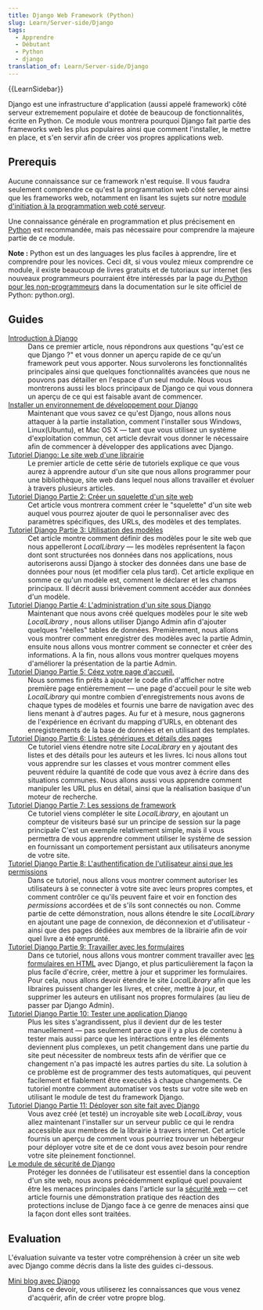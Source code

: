 ```yaml
---
title: Django Web Framework (Python)
slug: Learn/Server-side/Django
tags:
  - Apprendre
  - Débutant
  - Python
  - django
translation_of: Learn/Server-side/Django
---
```

<div>{{LearnSidebar}}</div>

<p>Django est une infrastructure d'application (aussi appelé framework) côté serveur extremement populaire et dotée de beaucoup de fonctionnalités, écrite en Python. Ce module vous montrera pourquoi Django fait partie des frameworks web les plus populaires ainsi que comment l'installer, le mettre en place, et s'en servir afin de créer vos propres applications web.</p>

<h2 id="Prerequis">Prerequis</h2>

<p>Aucune connaissance sur ce framework n'est requise. Il vous faudra seulement comprendre ce qu'est la programmation web côté serveur ainsi que les frameworks web, notamment en lisant les sujets sur notre <a href="/fr/docs/Learn/Server-side/First_steps">module d'initiation à la programmation web coté serveur</a>.</p>

<p>Une connaissance générale en programmation et plus précisement en <a href="/fr/docs/Glossaire/Python">Python</a> est recommandée, mais pas nécessaire pour comprendre la majeure partie de ce module.</p>

<div class="note">
<p><strong>Note :</strong> Python est un des languages les plus faciles à apprendre, lire et comprendre pour les novices. Ceci dit, si vous voulez mieux comprendre ce module, il existe beaucoup de livres gratuits et de tutoriaux sur internet (les nouveaux programmeurs pourraient être intéressés par la page du<a href="https://wiki.python.org/moin/BeginnersGuide/NonProgrammers"> Python pour les non-programmeurs</a> dans la documentation sur le site officiel de Python: python.org).</p>
</div>

<h2 id="Guides">Guides</h2>

<dl>
 <dt><a href="/fr/docs/Learn/Server-side/Django/Introduction">Introduction à Django</a></dt>
 <dd>Dans ce premier article, nous répondrons aux questions "qu'est ce que Django ?" et vous donner un aperçu rapide de ce qu'un framework peut vous apporter. Nous survolerons les fonctionnalités principales ainsi que quelques fonctionnalités avancées que nous ne pouvons pas détailler en l'espace d'un seul module. Nous vous montrerons aussi les blocs principaux de Django ce qui vous donnera un aperçu de ce qui est faisable avant de commencer.</dd>
 <dt><a href="/fr/docs/Learn/Server-side/Django/development_environment">Installer un environnement de développement pour Django</a></dt>
 <dd>Maintenant que vous savez ce qu'est Django, nous allons nous attaquer à la partie installation, comment l'installer sous Windows, Linux(Ubuntu), et Mac OS X — tant que vous utilisez un système d'exploitation commun, cet article devrait vous donner le nécessaire afin de commencer à développer des applications avec Django.</dd>
 <dt><a href="/fr/docs/Learn/Server-side/Django/Tutorial_local_library_website">Tutoriel Django: Le site web d'une librairie</a></dt>
 <dd>Le premier article de cette série de tutoriels explique ce que vous aurez à apprendre autour d'un site que nous allons programmer pour une bibliothèque, site web dans lequel nous allons travailler et évoluer à travers plusieurs articles.</dd>
 <dt><a href="/fr/docs/Learn/Server-side/Django/skeleton_website">Tutoriel Django Partie 2: Créer un squelette d'un site web</a></dt>
 <dd>Cet article vous montrera comment créer le "squelette" d'un site web auquel vous pourrez ajouter de quoi le personnaliser avec des paramètres spécifiques, des URLs, des modèles et des templates.</dd>
 <dt><a href="/fr/docs/Learn/Server-side/Django/Models">Tutoriel Django Partie 3: Utilisation des modèles</a></dt>
 <dd>Cet article montre comment définir des modèles pour le site web que nous appelleront <em>LocalLibrary</em> — les modèles représentent la façon dont sont structurées nos données dans nos applications, nous autoriserons aussi Django à stocker des données dans une base de données pour nous (et modifier cela plus tard). Cet article explique en somme ce qu'un modèle est, comment le déclarer et les champs principaux. Il décrit aussi brièvement comment accéder aux données d'un modèle.</dd>
 <dt><a href="/fr/docs/Learn/Server-side/Django/Admin_site">Tutoriel Django Partie 4: L'administration d'un site sous Django</a></dt>
 <dd>Maintenant que nous avons créé quelques modèles pour le site web <em>LocalLibrary </em>, nous allons utiliser Django Admin afin d'ajouter quelques "réelles" tables de données. Premièrement, nous allons vous montrer comment enregistrer des modèles avec la partie Admin, ensuite nous allons vous montrer comment se connecter et créer des informations. A la fin, nous allons vous montrer quelques moyens d'améliorer la présentation de la partie Admin.</dd>
 <dt><a href="/fr/docs/Learn/Server-side/Django/Home_page">Tutoriel Django Partie 5: Céez votre page d'accueil.</a></dt>
 <dd>Nous sommes fin prêts à ajouter le code afin d'afficher notre première page entièremement — une page d'accueil pour le site web <em>LocalLibrary </em>qui montre combien d'enregistrements nous avons de chaque types de modèles et fournis une barre de navigation avec des liens menant à d'autres pages. Au fur et à mesure, nous gagnerons de l'expérience en écrivant du mapping d'URLs, en obtenant des enregistrements de la base de données et en utilisant des templates.</dd>
 <dt><a href="/fr/docs/Learn/Server-side/Django/Generic_views">Tutoriel Django Partie 6: Listes génériques et détails des pages</a></dt>
 <dd>Ce tutoriel viens étendre notre site <em>LocaLibrary</em> en y ajoutant des listes et des détails pour les auteurs et les livres. Ici nous allons tout vous apprendre sur les classes et vous montrer comment elles peuvent réduire la quantité de code que vous avez à écrire dans des situations communes. Nous allons aussi vous apprendre comment manipuler les URL plus en détail, ainsi que la réalisation basique d'un moteur de recherche.</dd>
 <dt><a href="/fr/docs/Learn/Server-side/Django/Sessions">Tutoriel Django Partie 7: Les sessions de framework</a></dt>
 <dd>Ce tutoriel viens compléter le site <em>LocalLibrary</em>, en ajoutant un compteur de visiteurs basé sur un principe de session sur la page principale C'est un exemple relativement simple, mais il vous permettra de vous apprendre comment utiliser le système de session en fournissant un comportement persistant aux utilisateurs anonyme de votre site.</dd>
 <dt><a href="/fr/docs/Learn/Server-side/Django/Authentication">Tutoriel Django Partie 8: L'authentification de l'utilisateur ainsi que les permissions</a></dt>
 <dd>Dans ce tutoriel, nous allons vous montrer comment autoriser les utilisateurs à se connecter à votre site avec leurs propres comptes, et comment contrôler ce qu'ils peuvent faire et voir en fonction des <em>permissions</em> accordées et de s'ils sont connectés ou non. Comme partie de cette démonstration, nous allons étendre le site <em>LocalLibrary</em> en ajoutant une page de connexion, de déconnexion et d'utilisateur - ainsi que des pages dédiées aux membres de la librairie afin de voir quel livre a été emprunté.</dd>
 <dt><a href="/fr/docs/Learn/Server-side/Django/Forms">Tutoriel Django Partie 9: Travailler avec les formulaires</a></dt>
 <dd>Dans ce tutoriel, nous allons vous montrer comment travailler avec <a href="/fr/docs/Web/Guide/HTML/Forms">les formulaires en HTML</a> avec Django, et plus particulièrement la façon la plus facile d'écrire, créer, mettre à jour et supprimer les formulaires. Pour cela, nous allons devoir étendre le site <em>LocalLibrary</em> afin que les libraires puissent changer les livres, et créer, mettre à jour, et supprimer les auteurs en utilisant nos propres formulaires (au lieu de passer par Django Admin).</dd>
 <dt><a href="/fr/docs/Learn/Server-side/Django/Testing">Tutoriel Django Partie 10: Tester une application Django</a></dt>
 <dd>Plus les sites s'agrandissent, plus il devient dur de les tester manuellement — pas seulement parce que il y a plus de contenu à tester mais aussi parce que les intéractions entre les éléments deviennent plus complexes, un petit changement dans une partie du site peut nécessiter de nombreux tests afin de vérifier que ce changement n'a pas impacté les autres parties du site. La solution à ce problème est de programmer des tests automatiques, qui peuvent facilement et fiablement être executés à chaque changements. Ce tutoriel montre comment automatiser vos tests sur votre site web en utilisant le module de test du framework Django.</dd>
 <dt><a href="/fr/docs/Learn/Server-side/Django/Deployment">Tutoriel Django Partie 11: Déployer son site fait avec Django</a></dt>
 <dd>Vous avez créé (et testé) un incroyable site web <em>LocalLibray</em>, vous allez maintenant l'installer sur un serveur public ce qui le rendra accessible aux membres de la librairie à travers internet. Cet article fournis un aperçu de comment vous pourriez trouver un hébergeur pour déployer votre site et de ce dont vous avez besoin pour rendre votre site pleinement fonctionnel.</dd>
 <dt><a href="/fr/docs/Learn/Server-side/Django/web_application_security">Le module de sécurité de Django</a></dt>
 <dd>Protéger les données de l'utilisateur est essentiel dans la conception d'un site web, nous avons précédemment expliqué quel pouvaient être les menaces principales dans l'article sur la <a href="/fr/docs/Web/Security">sécurité web</a> — cet article fournis une démonstration pratique des réaction des protections incluse de Django face à ce genre de menaces ainsi que la façon dont elles sont traitées.</dd>
</dl>

<h2 id="Evaluation">Evaluation</h2>

<p>L'évaluation suivante va tester votre compréhension à créer un site web avec Django comme décris dans la liste des guides ci-dessous.</p>

<dl>
 <dt><a href="/fr/docs/Learn/Server-side/Django/django_assessment_blog">Mini blog avec Django</a></dt>
 <dd>Dans ce devoir, vous utiliserez les connaissances que vous venez d'acquérir, afin de créer votre propre blog.</dd>
</dl>
